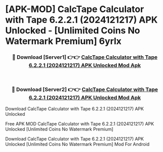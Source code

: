 # [APK-MOD] CalcTape Calculator with Tape 6.2.2.1 (2024121217) APK Unlocked - [Unlimited Coins No Watermark Premium] 6yrlx



<div align="center">
<h3>🔴 Download [Server1] 👉👉 <a href="https://momento.my/?title=CalcTape_Calculator_with_Tape_6.2.2.1_(2024121217)_APK_Unlocked">CalcTape Calculator with Tape 6.2.2.1 (2024121217) APK Unlocked Mod Apk</a></h3><br>

<h3>🔴 Download [Server2] 👉👉 <a href="https://momento.my/?title=CalcTape_Calculator_with_Tape_6.2.2.1_(2024121217)_APK_Unlocked">CalcTape Calculator with Tape 6.2.2.1 (2024121217) APK Unlocked Mod Apk</a></h3>
</div>



Download CalcTape Calculator with Tape 6.2.2.1 (2024121217) APK Unlocked 

Free APK MOD CalcTape Calculator with Tape 6.2.2.1 (2024121217) APK Unlocked [Unlimited Coins No Watermark Premium]

Download CalcTape Calculator with Tape 6.2.2.1 (2024121217) APK Unlocked [Unlimited Coins No Watermark Premium] Mod For Android
